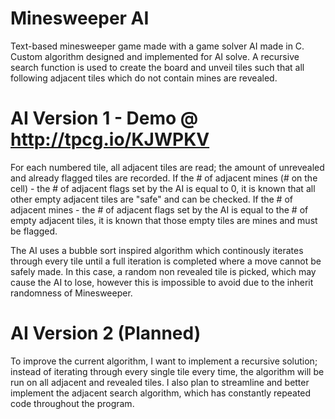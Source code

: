 # Minesweeper AI
Text-based minesweeper game made with a game solver AI made in C. Custom algorithm designed and implemented for AI solve. A recursive search function is used to create the board and unveil tiles such that all following adjacent tiles which do not contain mines are revealed. 

# AI Version 1 - Demo @ http://tpcg.io/KJWPKV
For each numbered tile, all adjacent tiles are read; the amount of unrevealed and already flagged tiles are recorded. If the # of adjacent mines (# on the cell) - the # of adjacent flags set by the AI is equal to 0, it is known that all other empty adjacent tiles are "safe" and can be checked. If the # of adjacent mines - the # of adjacent flags set by the AI is equal to the # of empty adjacent tiles, it is known that those empty tiles are mines and must be flagged.

The AI uses a bubble sort inspired algorithm which continously iterates through every tile until a full iteration is completed where a move cannot be safely made. In this case, a random non revealed tile is picked, which may cause the AI to lose, however this is impossible to avoid due to the inherit randomness of Minesweeper.

# AI Version 2 (Planned)
To improve the current algorithm, I want to implement a recursive solution; instead of iterating through every single tile every time, the algorithm will be run on all adjacent and revealed tiles. I also plan to streamline and better implement the adjacent search algorithm, which has constantly repeated code throughout the program.
